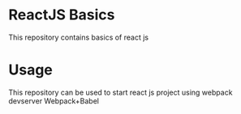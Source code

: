 # ReactJS Basics

This repository contains basics of react js

# Usage
This repository can be used to start react js project using webpack devserver
Webpack+Babel